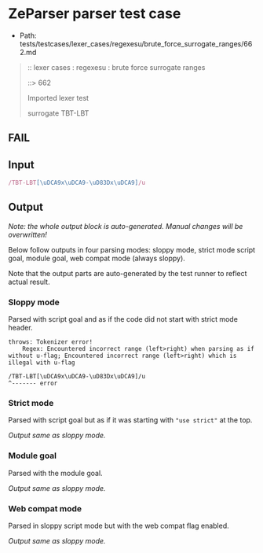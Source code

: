 # ZeParser parser test case

- Path: tests/testcases/lexer_cases/regexesu/brute_force_surrogate_ranges/662.md

> :: lexer cases : regexesu : brute force surrogate ranges
>
> ::> 662
>
> Imported lexer test
>
> surrogate TBT-LBT

## FAIL

## Input

`````js
/TBT-LBT[\uDCA9x\uDCA9-\uD83Dx\uDCA9]/u
`````

## Output

_Note: the whole output block is auto-generated. Manual changes will be overwritten!_

Below follow outputs in four parsing modes: sloppy mode, strict mode script goal, module goal, web compat mode (always sloppy).

Note that the output parts are auto-generated by the test runner to reflect actual result.

### Sloppy mode

Parsed with script goal and as if the code did not start with strict mode header.

`````
throws: Tokenizer error!
    Regex: Encountered incorrect range (left>right) when parsing as if without u-flag; Encountered incorrect range (left>right) which is illegal with u-flag

/TBT-LBT[\uDCA9x\uDCA9-\uD83Dx\uDCA9]/u
^------- error
`````

### Strict mode

Parsed with script goal but as if it was starting with `"use strict"` at the top.

_Output same as sloppy mode._

### Module goal

Parsed with the module goal.

_Output same as sloppy mode._

### Web compat mode

Parsed in sloppy script mode but with the web compat flag enabled.

_Output same as sloppy mode._
